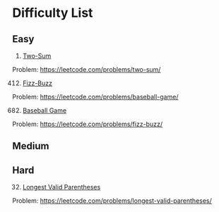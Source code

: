 # Difficulty List

## Easy

1. [Two-Sum](https://github.com/aeliakim/leetcode-submission/tree/main/1.Two-Sum)

 Problem: https://leetcode.com/problems/two-sum/
  
 412. [Fizz-Buzz](https://github.com/aeliakim/leetcode-submission/tree/main/412.Fizz-Buzz)
 
 Problem: https://leetcode.com/problems/baseball-game/
 
 682. [Baseball Game](https://github.com/aeliakim/leetcode-submission/tree/main/412.Fizz-Buzz)

 Problem: https://leetcode.com/problems/fizz-buzz/
 
## Medium
## Hard
32. [Longest Valid Parentheses](https://github.com/aeliakim/leetcode-submission/tree/main/32.Longest-Valid-Parentheses)

 Problem: https://leetcode.com/problems/longest-valid-parentheses/

